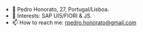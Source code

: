 - 👋 Pedro Honorato, 27, Portugal/Lisboa.
- 👀 Interests: SAP UI5/FIORI & JS.
- 📫 How to reach me: rpedro.honorato@gmail.com 
<!---
rp-honorato/rp-honorato is a ✨ special ✨ repository because its `README.md` (this file) appears on your GitHub profile.
You can click the Preview link to take a look at your changes.
--->
